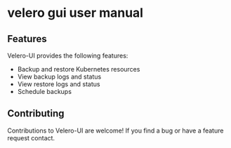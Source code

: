 
# velero gui user manual































## Features
Velero-UI provides the following features:

* Backup and restore Kubernetes resources
* View backup logs and status
* View restore logs and status
* Schedule backups




## Contributing
Contributions to Velero-UI are welcome! If you find a bug or have a feature request contact.
